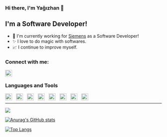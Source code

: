 ### Hi there, I'm Yağızhan 👋

## I'm a Software Developer!

- 👔 I'm currently working for [Siemens](https://www.siemens.com/ingenuityforlife) as a Software Developer!
- ✨ I love to do magic with softwares.
- 📈 I continue to improve myself.

### Connect with me:

[<img align="left" alt="linkedin" width="22px" src="https://cdn-icons-png.flaticon.com/512/174/174857.png"/>](https://www.linkedin.com/in/yagizhanyakali/)

<br/>

### Languages and Tools

[<img align="left" alt="netcore" width="22px" src="https://upload.wikimedia.org/wikipedia/commons/thumb/e/ee/.NET_Core_Logo.svg/1024px-.NET_Core_Logo.svg.png"/>](https://dotnet.microsoft.com/)
[<img style="margin-left: 10px;" align="left" alt="python" __blank width="22px" src="https://cdn4.iconfinder.com/data/icons/logos-and-brands/512/267_Python_logo-256.png"/>](https://www.python.org/)
[<img style="margin-left: 10px;" align="left" alt="angular" width="22px" src="https://cdn4.iconfinder.com/data/icons/logos-and-brands/512/21_Angular_logo_logos-256.png"/>](https://angular.io/)
[<img style="margin-left: 10px;" align="left" alt="javascript" width="22px" src="https://cdn.icon-icons.com/icons2/2108/PNG/512/javascript_icon_130900.png"/>](https://www.javascript.com/)
[<img style="margin-left: 10px;" align="left" alt="typescript" width="22px" src="https://cdn.iconscout.com/icon/free/png-512/typescript-1174965.png"/>](https://www.typescriptlang.org/)
[<img style="margin-left: 10px;" align="left" alt="nodejs" width="22px" src="https://cdn.iconscout.com/icon/free/png-512/node-js-1174925.png"/>](https://nodejs.org/en/)
[<img style="margin-left: 10px;" align="left" alt="postgresql" width="22px" src="https://upload.wikimedia.org/wikipedia/commons/thumb/2/29/Postgresql_elephant.svg/640px-Postgresql_elephant.svg.png"/>](https://www.postgresql.org/)
[<img style="margin-left: 10px;" align="left" alt="docker" width="22px" src="https://www.testautomatisierung.org/wp-content/uploads/14098888813_bec60d595d_o.png"/>](https://www.docker.com/)
<br/>

---

![](https://komarev.com/ghpvc/?username=yagizhanNY&label=Views)

[![Anurag's GitHub stats](https://github-readme-stats.vercel.app/api?username=yagizhanNY)](https://github.com/anuraghazra/github-readme-stats)

[![Top Langs](https://github-readme-stats-git-masterrstaa-rickstaa.vercel.app/api/top-langs/?username=yagizhanNY)](https://github.com/anuraghazra/github-readme-stats)
